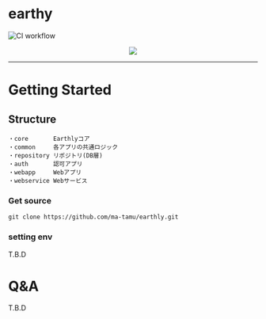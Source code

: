 # earthy
![CI workflow](https://github.com/ma-tamu/earthly/actions/workflows/ci.yml/badge.svg)

<p align="center">
  <a href="https://skillicons.dev">
    <img src="https://skillicons.dev/icons?i=java,gradle,spring,js,html,css,mysql,docker" />
  </a>
</p>

---

# Getting Started

## Structure
```
・core       Earthlyコア
・common     各アプリの共通ロジック
・repository リポジトリ(DB層)
・auth       認可アプリ
・webapp     Webアプリ
・webservice Webサービス
```

### Get source
```shell
git clone https://github.com/ma-tamu/earthly.git
```

### setting env
T.B.D

# Q&A
T.B.D
